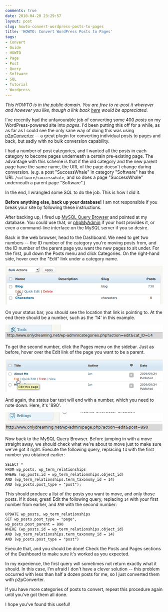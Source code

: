 ```yaml
---
comments: true
date: 2010-04-20 23:29:57
layout: post
slug: howto-convert-wordpress-posts-to-pages
title: 'HOWTO: Convert WordPress Posts to Pages'
tags:
- Convert
- Guide
- HOWTO
- Page
- Post
- Query
- Software
- SQL
- Tutorial
- Wordpress
---
```


_This HOWTO is in the public domain.  You are free to re-post it wherever and however you like, though a link back [here](https://ianrenton.com/blog/howto-convert-wordpress-posts-to-pages) would be appreciated._

I've recently had the unfavourable job of converting some 400 _posts_ on my WordPress-powered site into _pages_.  I'd been putting this off for a while, as as far as I could see the only sane way of doing this was using [p2pConverter](http://www.briandgoad.com/blog/downloads/p2pConverter/) -- a great plugin for converting individual posts to pages and back, but sadly with no bulk conversion capability.

I had a number of post categories, and I wanted all the posts in each category to become pages underneath a certain pre-existing page.  The advantage with this scheme is that if the old category and the new parent page have the same name, the URL of the page doesn't change during conversion.  (e.g. a post "SuccessWhale" in category "Software" has the URL `/software/successwhale`, and so does a page "SuccessWhale" underneath a parent page "Software".)

In the end, I wrangled some SQL to do the job.  This is how I did it.

**Before anything else, back up your database!**  I am not responsible if you break your site by following these instructions.

After backing up, I fired up [MySQL Query Browser](http://dev.mysql.com/downloads/gui-tools/5.0.html) and pointed at my database.  You could use that, or [phpMyAdmin](http://www.phpmyadmin.net) if your host provides it, or even a command-line interface on the MySQL server if you so desire.

Back in the web browser, head to the Dashboard.  We need to get two numbers -- the ID number of the category you're moving posts from, and the ID number of the parent page you want the new pages to sit under.  For the first, pull down the Posts menu and click Categories.  On the right-hand side, hover over the "Edit" link under a category name.

[![Category Mouseover](/img/blog/2010/03/category-mouseover.png)](/img/blog/2010/03/category-mouseover.png)

  
On your status bar, you should see the location that link is pointing to.  At the end there should be a number, such as the '14' in this example.

[![Category Statusbar](/img/blog/2010/03/category-statusbar.png)](/img/blog/2010/03/category-statusbar.png)

  
To get the second number, click the Pages menu on the sidebar.  Just as before, hover over the Edit link of the page you want to be a parent.

[![Page Mouseover](/img/blog/2010/03/page-mouseover.png)](/img/blog/2010/03/page-mouseover.png)

  
And again, the status bar text will end with a number, which you need to note down.  Here, it's '890'.

[![Page Statusbar](/img/blog/2010/03/page-statusbar.png)](/img/blog/2010/03/page-statusbar.png)

  
Now back to the MySQL Query Browser.  Before jumping in with a move straight away, we should check what we're about to move just to make sure we've got it right.  Execute the following query, replacing `14` with the first number you obtained earlier:

    
    SELECT *
    FROM wp_posts, wp_term_relationships
    WHERE (wp_posts.id = wp_term_relationships.object_id)
    AND (wp_term_relationships.term_taxonomy_id = 14)
    AND (wp_posts.post_type = "post");


This should produce a list of the posts you want to move, and only those posts.  If it does, great!  Edit the following query, replacing `14` with your first number from earlier, and `890` with the second number:

    
    UPDATE wp_posts, wp_term_relationships
    SET wp_posts.post_type = "page",
    wp_posts.post_parent = 890
    WHERE (wp_posts.id = wp_term_relationships.object_id)
    AND (wp_term_relationships.term_taxonomy_id = 14)
    AND (wp_posts.post_type = "post")


Execute that, and you should be done!  Check the Posts and Pages sections of the Dashboard to make sure it's worked as you expected.

In my experience, the first query will sometimes not return exactly what it should.  In this case, I'm afraid I don't have a clever solution -- this problem occurred with less than half a dozen posts for me, so I just converted them with p2pConverter.

If you have more categories of posts to convert, repeat this procedure again until you've got them all done.

I hope you've found this useful!
